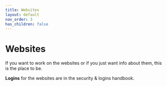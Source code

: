 ```yaml
---
title: Websites
layout: default
nav_order: 3
has_children: false
---
```

# Websites
If you want to work on the websites or if you just want info about them, this is the place to be.

**Logins** for the websites are in the security & logins handbook.